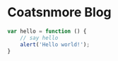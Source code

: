 # Coatsnmore Blog

```javascript
var hello = function () {
    // say hello
    alert('Hello world!');
}
```
